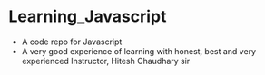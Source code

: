 # Learning_Javascript
 - A code repo for Javascript
 - A very good experience of learning with honest, best and very experienced Instructor, Hitesh Chaudhary sir
